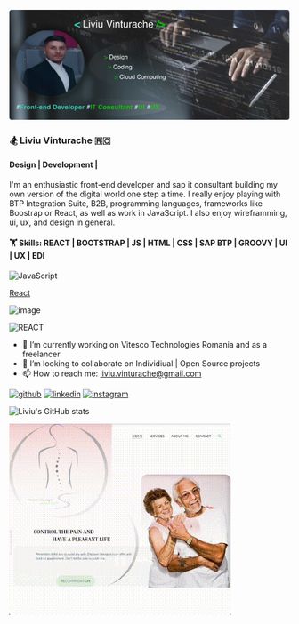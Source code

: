 ![cover](https://github.com/vteliviu/vteliviu/blob/main/cover.jpg)

### 🏂 Liviu Vinturache 🇷🇴

#### Design | Development | 

I'm an enthusiastic front-end developer and sap it consultant building my own version of the digital world one step a time. 
I really enjoy playing with BTP Integration Suite, B2B, programming languages, frameworks like Boostrap or React, as well as work in JavaScript.
I also enjoy wireframming, ui, ux, and design in general.

#### 🏋️  Skills: REACT | BOOTSTRAP | JS | HTML | CSS | SAP BTP | GROOVY | UI | UX | EDI

![JavaScript](<img src="https://user-images.githubusercontent.com/25181517/117447155-6a868a00-af3d-11eb-9cfe-245df15c9f3f.png" with="20" height="20" alt="JS"/>)

<a href="https://www.flaticon.com/free-icons/react" title="react icons">React</a>

![image](<img src="https://github.com/vteliviu/vteliviu/assets/100861850/9e399832-4784-4fdd-8fe7-c0c31e01ce5f" width="20" heigth="30"/>)





![REACT](<img src="https://github.com/vteliviu/vteliviu/blob/main/react.png" width="20" height="20"/>)






- 🔭 I’m currently working on Vitesco Technologies Romania and as a freelancer
- 👯 I’m looking to collaborate on Individiual | Open Source projects
- 📫 How to reach me: liviu.vinturache@gmail.com



[<img src='https://cdn.jsdelivr.net/npm/simple-icons@3.0.1/icons/github.svg' alt='github' height='40'>](https://github.com/vteliviu)  [<img src='https://cdn.jsdelivr.net/npm/simple-icons@3.0.1/icons/linkedin.svg' alt='linkedin' height='40'>](https://www.linkedin.com/in/liviu-vinturache/)  [<img src='https://cdn.jsdelivr.net/npm/simple-icons@3.0.1/icons/instagram.svg' alt='instagram' height='40'>](https://www.instagram.com/liviu18vte/)  

![Liviu's GitHub stats](https://github-readme-stats.vercel.app/api?username=vteliviu&theme=algolia_icons=true)

![cover](https://github.com/vteliviu/vteliviu/blob/main/design.gif)

